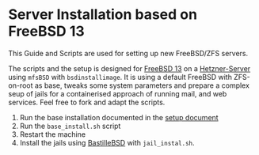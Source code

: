 # Server Installation based on FreeBSD 13
This Guide and Scripts are used  for setting up new FreeBSD/ZFS servers.

The scripts and the setup is designed for [FreeBSD 13](https://www.freebsd.org) on a [Hetzner-Server](https://www.hetzner.com) using `mfsBSD` with `bsdinstallimage`.
It is using a default FreeBSD with ZFS-on-root as base, tweaks some system parameters and prepare a complex seup of jails for a containerised approach of running mail, and web services.
Feel free to fork and adapt the scripts.

1. Run the base installation documented in the [setup document](setup.md)
2. Run the `base_install.sh` script
3. Restart the machine
4. Install the jails using [BastilleBSD](https://bastillebsd.org) with `jail_instal.sh`.

